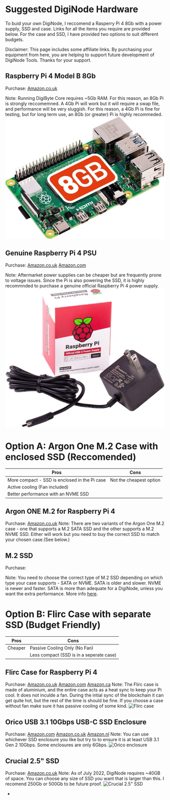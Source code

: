 # Suggested DigiNode Hardware

To buid your own DigiNode, I reccomend a Rasperry Pi 4 8Gb with a power supply, SSD and case. Links for all the items you require are provided below. For the case and SSD, I have provided two options to suit different budgets.

Disclaimer: This page includes some affiliate links. By purchasing your equipment from here, you are helping to support future development of DigiNode Tools. Thanks for your support.


## Raspberry Pi 4 Model B 8Gb
Purchase:
[Amazon.co.uk](https://amzn.to/3alBS9k)

Note: Running DigiByte Core requires ~5Gb RAM. For this reason, an 8Gb Pi is strongly reccomemned. A 4Gb Pi will work but it will require a swap file, and performance will be very sluggish. For this reason, a 4Gb Pi is fine for testing, but for long term use, an 8Gb (or greater) Pi is highly recommeded.
![Raspberry Pi 4 Model B 8Gb](/images/rpi4_8gb.jpg)

## Genuine Raspberry Pi 4 PSU
Purchase:
[Amazon.co.uk](https://amzn.to/3P5YtFI)
[Amazon.com](https://amzn.to/3ae8To1)

Note: Aftermarket power supplies can be cheaper but are frequently prone to voltage issues. Since the Pi is also powering the SSD, it is highly recommnded to purchase a genuine official Raspberry Pi 4 power supply. 
![Raspberry Pi 4 PSU](/images/rpi4_psu.jpg)


# Option A: Argon One M.2 Case with enclosed SSD (Reccomended)

| **Pros**                                          | **Cons**                             			     |
|---------------------------------------------------|----------------------------------------------------|
| More compact - SSD is enclosed in the Pi case  	| Not the cheapest option     			             |
| Active cooling (Fan included)                     | 		                                             |
| Better performance with an NVME SSD               | 		                                             |

## Argon ONE M.2 for Raspberry Pi 4
Purchase:
[Amazon.co.uk](https://amzn.to/3alBS9k)
Note: There are two variants of the Argon One M.2 case - one that supports a M.2 SATA SSD and the other supports a M.2 NVME SSD. Either will work but you need to buy the correct SSD to match your chosen case.(See below.)

## M.2 SSD
Purchase:

Note: You need to choose the correct type of M.2 SSD depending on which type your case supports - SATA or NVME. SATA is older and slower. NVME is newer and faster. SATA is more than adequate for a DigiNode, unless you want the extra performance. More info [here](https://www.pcguide.com/ssd/guide/nvme-vs-m-2-vs-sata/).



# Option B: Flirc Case with separate SSD (Budget Friendly)

| **Pros**              | **Cons**                             			     |
|-----------------------|----------------------------------------------------|
| Cheaper   			| Passive Cooling Only (No Fan)     				 |
|   					| Less compact (SSD is in a seperate case) 			 |

## Flirc Case for Raspberry Pi 4
Purchase:
[Amazon.co.uk](https://amzn.to/3IjCkRV)
[Amazon.com](https://amzn.to/3R5abSN)
[Amazon.ca](https://amzn.to/3P1YcDA)
Note: The Flirc case is made of aluminium, and the entire case acts as a heat sync to keep your Pi cool. It does not inculde a fan. During the intial sync of the blockchain it can get quite hot, but the rest of the time is should be fine. If you choose a case without fan make sure it has passive cooling of some kind.
![Flirc case](/images/flirc_case.png)

## Orico USB 3.1 10Gbps USB-C SSD Enclosure
Purchase: [Amazon.com](https://amzn.to/3P4VTQh) [Amazon.co.uk](https://amzn.to/3ydNfbf) [Amazon.nl](https://amzn.to/3yh6Asc)
Note: You can use whichever SSD enclosure you like but try to to ensure it is at least USB 3.1 Gen 2 10Gbps. Some enclosures are only 6Gbps.
![Orico enclosure](/images/orico_enclosure.png)

## Crucial 2.5" SSD
Purchase:
[Amazon.co.uk](https://amzn.to/3IjFNjF)
Note: As of July 2022, DigiNode requires ~40GB of space. You can choose any size of SSD you want that is larger than this. I recomend 250Gb or 500Gb to be future proof.
![Crucial 2.5" SSD](/images/crucial_2.5_ssd.png)

- 


